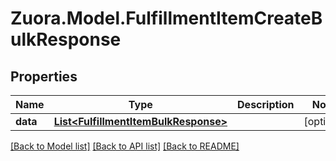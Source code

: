 
# Zuora.Model.FulfillmentItemCreateBulkResponse

## Properties

Name | Type | Description | Notes
------------ | ------------- | ------------- | -------------
**data** | [**List&lt;FulfillmentItemBulkResponse&gt;**](FulfillmentItemBulkResponse.md) |  | [optional] 

[[Back to Model list]](../README.md#documentation-for-models)
[[Back to API list]](../README.md#documentation-for-api-endpoints)
[[Back to README]](../README.md)

